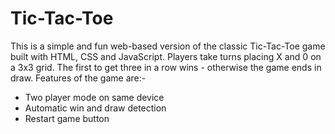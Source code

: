 # Tic-Tac-Toe
This is a simple and fun web-based version of the classic Tic-Tac-Toe game built with HTML, CSS and JavaScript. Players take turns placing X and 0 on a 3x3 grid. The first to get three in a row wins - otherwise the game ends in draw. 
Features of the game are:-  
  * Two player mode on same device
  * Automatic win and draw detection
  * Restart game button

